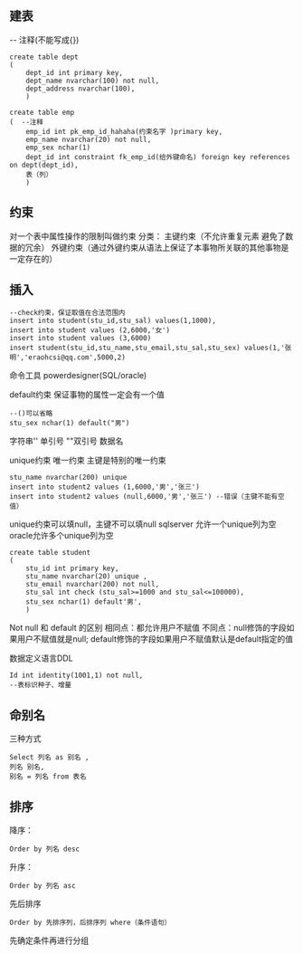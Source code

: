 ## 建表
-- 注释(不能写成{})
```
create table dept
(
	dept_id int primary key,
	dept_name nvarchar(100) not null,
	dept_address nvarchar(100),
	)
```
	
```
create table emp
(  --注释
	emp_id int pk_emp_id_hahaha(约束名字 )primary key,
	emp_name nvarchar(20) not null,
	emp_sex nchar(1)  
	dept_id int constraint fk_emp_id(给外键命名) foreign key references on dept(dept_id),
	表（列）
	)
```
	
	
## 约束
对一个表中属性操作的限制叫做约束
分类：
主键约束（不允许重复元素  避免了数据的冗余）
外键约束（通过外键约束从语法上保证了本事物所关联的其他事物是一定存在的）
	
	
## 插入
```insert into student values (1,1000) 
--check约束，保证取值在合法范围内
insert into student(stu_id,stu_sal) values(1,1000),
insert into student values (2,6000,'女')
insert into student values (3,6000)
insert student(stu_id,stu_name,stu_email,stu_sal,stu_sex) values(1,'张明','eraohcsi@qq.com',5000,2)
```


命令工具
powerdesigner(SQL/oracle)

default约束 保证事物的属性一定会有一个值
```
--()可以省略
stu_sex nchar(1) default("男") 
```
字符串'' 单引号   ""双引号 数据名

unique约束 唯一约束
主键是特别的唯一约束
```
stu_name nvarchar(200) unique
insert into student2 values (1,6000,'男','张三')
insert into student2 values (null,6000,'男','张三') --错误（主键不能有空值）
```
unique约束可以填null，主键不可以填null
sqlserver 允许一个unique列为空
oracle允许多个unique列为空

```
create table student
(
	stu_id int primary key,
	stu_name nvarchar(20) unique ,
	stu_email nvarchar(200) not null,
	stu_sal int check (stu_sal>=1000 and stu_sal<=100000),
	stu_sex nchar(1) default'男',
	)
```

Not null 和 default 的区别
相同点：都允许用户不赋值
不同点：null修饰的字段如果用户不赋值就是null;
default修饰的字段如果用户不赋值默认是default指定的值
		
数据定义语言DDL
```
Id int identity(1001,1) not null, 
--表标识种子、增量
```
## 命别名
三种方式  
```
Select 列名 as 别名 , 
列名 别名, 
别名 = 列名 from 表名
```

## 排序
降序： 
```
Order by 列名 desc
``` 
升序： 
```
Order by 列名 asc
```
先后排序
```
Order by 先排序列，后排序列 where（条件语句）
```
先确定条件再进行分组